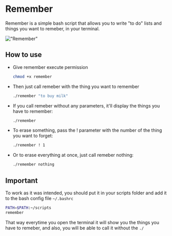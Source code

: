 # Remember

Remember is a simple bash script that allows you to write "to do" lists and things you want to remeber, in your terminal.

!["Remember"](screenshot.png)

## How to use

- Give remember execute permission

    ```bash
    chmod +x remember
    ```

- Then just call remeber with the thing you want to remember

    ```bash
    ./remember "to buy milk"
    ```

- If you call remeber without any parameters, it'll display the things you have to remember:

    ```bash
    ./remember
    ```

- To erase something, pass the ! parameter with the number of the thing you want to forget:

    ```bash
    ./remember ! 1
    ```

- Or to erase everything at once, just call remeber nothing:

    ```bash
    ./remember nothing
    ```

## Important

To work as it was intended, you should put it in your scripts folder and add it to the bash config file `~/.bashrc`

```bash
PATH=$PATH:~/scripts
remember
```

That way everytime you open the terminal it will show you the things you have to remeber, and also, you will be able to call it without the `./`
